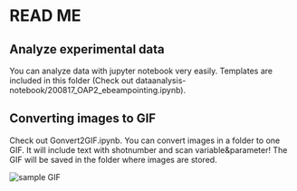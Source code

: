 # READ ME

## Analyze experimental data
You can analyze data with jupyter notebook very easily. Templates are included in this folder (Check out dataanalysis-notebook/200817_OAP2_ebeampointing.ipynb).

## Converting images to GIF
Check out Gonvert2GIF.ipynb. You can convert images in a folder to one GIF. It will include text with shotnumber and scan variable&parameter! The GIF will be saved in the folder where images are stored.

![sample GIF](https://github.com/GEECS-BELLA/GEECS-Plugins/edit/master/dataanalysis-notebook/GIF_sample.gif)
